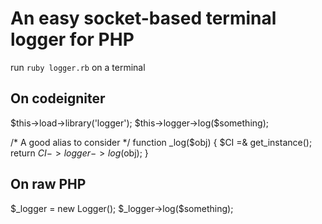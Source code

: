 <h1> An easy socket-based terminal logger for PHP </h1>

<p> run <code>ruby logger.rb</code> on a terminal </p>

<h2> On codeigniter </h2>
$this->load->library('logger');
$this->logger->log($something);

/* A good alias to consider */
function _log($obj) {
  $CI =& get_instance();
  return $CI->logger->log($obj);
}

<h2> On raw PHP </h2>
$_logger = new Logger();
$_logger->log($something);
